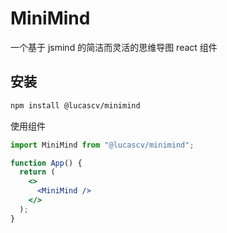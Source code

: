 # MiniMind

一个基于 jsmind 的简洁而灵活的思维导图 react 组件

## 安装

```bash
npm install @lucascv/minimind
```

使用组件

```jsx
import MiniMind from "@lucascv/minimind";

function App() {
  return (
    <>
      <MiniMind />
    </>
  );
}
```

